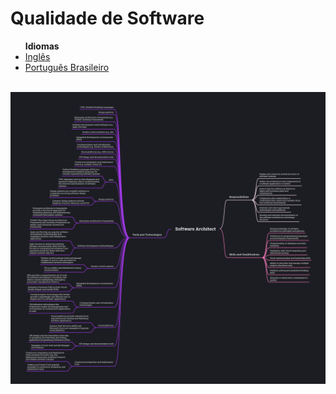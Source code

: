 # Qualidade de Software
<list>
	<ul>
		<b>Idiomas</b>
		<li> <a href="https://github.com/leostella97/software-architect/blob/main/README.md">Inglês</a> </li>
		<li> <a href="https://github.com/leostella97/software-architect/blob/main/README_pt-br.md">Português Brasileiro</a> </li>
	</ul>
</list>
<br>
<img src="https://github.com/leostella97/software-architect/blob/main/img/software-architect.png?raw=true">